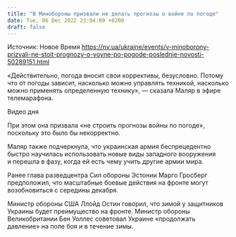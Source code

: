 ```yaml
---
title: "В Минобороны призвали не делать прогнозы о войне по погоде"
date: Tue, 06 Dec 2022 23:04:00 +0200
draft: false
---
```

Источник: Новое Время https://nv.ua/ukraine/events/v-minoborony-prizvali-ne-stoit-prognozy-o-voyne-po-pogode-poslednie-novosti-50289151.html


«Действительно, погода вносит свои коррективы, безусловно. Потому что от погоды зависит, насколько можно управлять техникой, насколько можно применять определенную технику», — сказала Маляр в эфире телемарафона.

 Видео дня   

При этом она призвала «не строить прогнозы войны по погоде», поскольку это было бы некорректно. 

Маляр также подчеркнула, что украинская армия беспрецедентно быстро научилась использовать новые виды западного вооружения и перешла в фазу, когда ей есть чему учить другие армии мира.

Ранее глава разведцентра Сил обороны Эстонии Марго Гросберг предположил, что масштабные боевые действия на фронте могут возобновиться с середины декабря.

Министр обороны США Ллойд Остин говорил, что зимой у защитников Украины будет преимущество на фронте. Министр обороны Великобритании Бен Уоллес советовал Украине «продолжать давление» на поле боя и в течение зимы.
